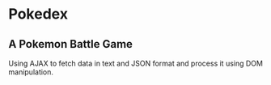 # Pokedex
## A Pokemon Battle Game

Using AJAX to fetch data in text and JSON format and process it
using DOM manipulation.
